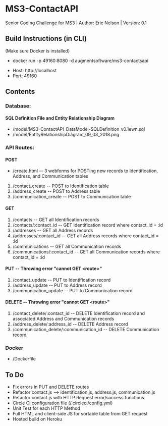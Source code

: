 # MS3-ContactAPI
Senior Coding Challenge for MS3 | Author: Eric Nelson | Version: 0.1

## Build Instructions (in CLI)
(Make sure Docker is installed)
* docker run -p 49160:8080 -d augmentsoftware/ms3-contactsapi
  
- Host: http://localhost
- Port: 49160

## Contents
### Database:
#### SQL Definition File and Entity Relationship Diagram
* /model/MS3-ContactAPI_DataModel-SQLDefinition_v0.1ewn.sql
* /model/EntityRelationshipDiagram_09_03_2018.png

### API Routes:
#### POST
* /create.html -- 3 webforms for POSTing new records to Identification, Address, and Communication tables
1. /contact_create -- POST to Identification table
2. /address_create -- POST to Address table
3. /communication_create -- POST to Communication table

#### GET
1. /contacts -- GET all Identification records
2. /contacts/:contact_id -- GET Identification record where contact_id = :id
3. /addresses -- GET all Address records
4. /addresses/:contact_id -- GET all Address records where contact_id = :id
5. /communications -- GET all Communication records
6. /communications/:contact_id -- GET all Communication records where contact_id = :id

#### PUT -- Throwing error "cannot GET \<route>"
1. /contact_update -- PUT to Identification record
2. /address_update -- PUT to Address record
3. /communication_update -- PUT to Communication record

#### DELETE -- Throwing error "cannot GET \<route>"
1. /contact_delete/:contact_id -- DELETE Identification record and associated Address and Communication records
2. /address_delete/:address_id -- DELETE Address record
3. /communication_delete/:communication_id -- DELETE Communication record

### Docker
* /Dockerfile

## To Do
* Fix errors in PUT and DELETE routes
* Refactor contact.js --> identification.js, address.js, communication.js
* Refactor contact.js with HTTP Request error/success functions
* Circle CI configuration file (/.circleci/config.yml)
* Unit Test for each HTTP Method
* Full HTML and client-side JS for sortable table from GET request
* Hosted build on Heroku
